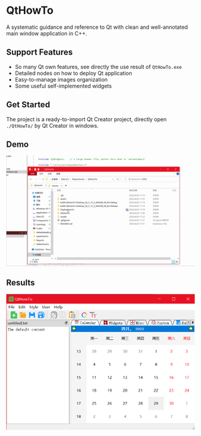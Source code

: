# QtHowTo
A systematic guidance and reference to Qt with clean and well-annotated main window application in C++.

## Support Features
* So many Qt own features, see directly the use result of `QtHowTo.exe`
* Detailed nodes on how to deploy Qt application
* Easy-to-manage images organization
* Some useful self-implemented widgets

## Get Started
The project is a ready-to-import Qt Creator project, directly open `./QtHowTo/` by Qt Creator in windows.

## Demo
![Demo](results/demo.gif)

## Results
![result](results/result.png)

